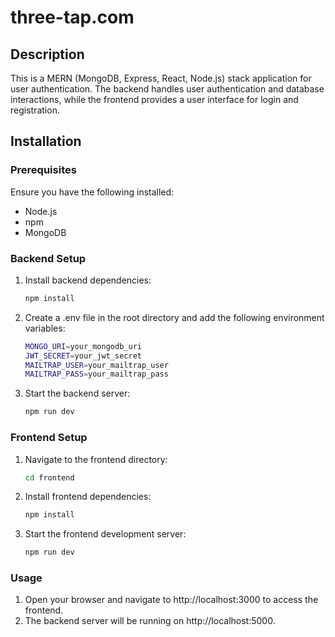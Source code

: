 # three-tap.com

## Description

This is a MERN (MongoDB, Express, React, Node.js) stack application for user authentication. The backend handles user authentication and database interactions, while the frontend provides a user interface for login and registration.


## Installation

### Prerequisites

 Ensure you have the following installed:
   - Node.js
   - npm
   - MongoDB

### Backend Setup

1. Install backend dependencies:
   ```sh
   npm install

2. Create a .env file in the root directory and add the following environment variables:
   ```sh
   MONGO_URI=your_mongodb_uri
   JWT_SECRET=your_jwt_secret
   MAILTRAP_USER=your_mailtrap_user
   MAILTRAP_PASS=your_mailtrap_pass

3. Start the backend server:
   ```sh
   npm run dev

### Frontend Setup

1. Navigate to the frontend directory:
   ```sh
   cd frontend

2. Install frontend dependencies:
   ```sh
   npm install

3. Start the frontend development server:
   ```sh
   npm run dev

### Usage
1. Open your browser and navigate to http://localhost:3000 to access the frontend.
2. The backend server will be running on http://localhost:5000.

